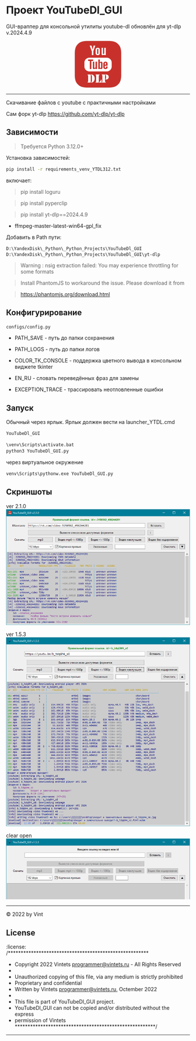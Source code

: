 
# Проект YouTubeDl_GUI

GUI-враппер для консольной утилиты youtube-dl обновлён для yt-dlp v.2024.4.9

<div align="center">
<!-- ![YouTubeDl_GUI](https://github.com/Vintets/YouTubeDl_GUI/raw/master/zYouTubeDl_GUI_development/YT-DLP_128.png)  -->
<a href="#readme" target="_blank">
<img src="https://github.com/Vintets/YouTubeDl_GUI/raw/master/zYouTubeDl_GUI_development/YT-DLP_128.png" height="128"/>
</a>
</div>

---------------------------------------------------------


Скачивание файлов с youtube c практичными настройками

Сам форк yt-dlp
https://github.com/yt-dlp/yt-dlp


## Зависимости

> Требуется Python 3.12.0+

Установка зависимостей:
```sh
pip install -r requirements_venv_YTDL312.txt
```
включает:
> pip install loguru

> pip install pyperclip

> pip install yt-dlp==2024.4.9

+ ffmpeg-master-latest-win64-gpl_fix



Добавить в Path пути:

```
D:\YandexDisk\_Python\_Python_Projects\YouTubeDl_GUI
D:\YandexDisk\_Python\_Python_Projects\YouTubeDl_GUI\yt-dlp
```


> Warning : nsig extraction failed: You may experience throttling for some formats

> Install PhantomJS to workaround the issue. Please download it from

> https://phantomjs.org/download.html

## Конфигурирование

`configs/config.py`

- PATH_SAVE - путь до папки сохранения
- PATH_LOGS - путь до папки логов
- COLOR_TK_CONSOLE - поддержка цветного вывода в консольном виджете tkinter

- EN_RU - словать переведённых фраз для замены
- EXCEPTION_TRACE - трассировать неотловленные ошибки

## Запуск

Обычный через ярлык. Ярлык должен вести на launcher_YTDL.cmd
```cmd
YouTubeDl_GUI
```

```cmd
\venv\Scripts\activate.bat
python3 YouTubeDl_GUI.py
```

через виртуальное окружение
```cmd
venv\Scripts\pythonw.exe YouTubeDl_GUI.py
```

## Скриншоты

ver 2.1.0  
![Скриншот работы скрипта](https://github.com/Vintets/YouTubeDl_GUI/raw/master/screenshots/2024-05-08_14-56-08_v2.1.0_screenshot_5.png)

ver 1.5.3  
![Скриншот работы скрипта](https://github.com/Vintets/YouTubeDl_GUI/raw/master/screenshots/2023-02-28_17-24-24_v1.5.3_screenshot_3.png)

clear open  
![Скриншот работы скрипта](https://github.com/Vintets/YouTubeDl_GUI/raw/master/screenshots/2023-02-28_17-13-39_v1.5.3_screenshot_4.png)


____

:copyright: 2022 by Vint

## License

:license:  
/*******************************************************
 * Copyright 2022 Vintets <programmer@vintets.ru> - All Rights Reserved
 *
 * Unauthorized copying of this file, via any medium is strictly prohibited
 * Proprietary and confidential
 * Written by Vintets <programmer@vintets.ru>, Octember 2022
 *
 * This file is part of YouTubeDl_GUI project.
 * YouTubeDl_GUI can not be copied and/or distributed without the express
 * permission of Vintets
*******************************************************/

____
